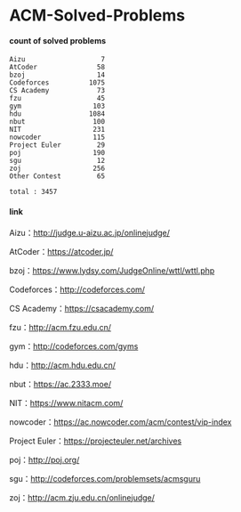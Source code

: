 ﻿# ACM-Solved-Problems

#### count of solved problems
	Aizu                   7
	AtCoder               58
	bzoj                  14
	Codeforces          1075
	CS Academy            73
	fzu                   45
	gym                  103
	hdu                 1084
	nbut                 100
	NIT                  231
	nowcoder             115
	Project Euler         29
	poj                  190
	sgu                   12
	zoj                  256
	Other Contest         65

`total : 3457`


#### link

Aizu：http://judge.u-aizu.ac.jp/onlinejudge/

AtCoder：https://atcoder.jp/

bzoj：https://www.lydsy.com/JudgeOnline/wttl/wttl.php

Codeforces：http://codeforces.com/

CS Academy：https://csacademy.com/

fzu：http://acm.fzu.edu.cn/

gym：http://codeforces.com/gyms

hdu：http://acm.hdu.edu.cn/

nbut：https://ac.2333.moe/

NIT：https://www.nitacm.com/

nowcoder：https://ac.nowcoder.com/acm/contest/vip-index

Project Euler：https://projecteuler.net/archives

poj：http://poj.org/

sgu：http://codeforces.com/problemsets/acmsguru

zoj：http://acm.zju.edu.cn/onlinejudge/
